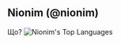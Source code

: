 ## Nionim (@nionim)
Що?
![Nionim's Top Languages](https://github-readme-stats.vercel.app/api/top-langs/?username=Nionim&theme=dracula&show_icons=true&hide_border=false&layout=compact)
